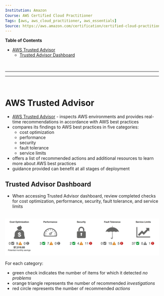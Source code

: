 ```yaml
---
Institution: Amazon
Course: AWS Certified Cloud Practitioner
Tags: [aws, aws_cloud_practitioner, aws_essentials]
Source: https://aws.amazon.com/certification/certified-cloud-practitioner/
---
```


**Table of Contents**
- [AWS Trusted Advisor](#aws-trusted-advisor)
	- [Trusted Advisor Dashboard](#trusted-advisor-dashboard)

<br>

---
---

<br>

# AWS Trusted Advisor

- [AWS Trusted Advisor](https://aws.amazon.com/premiumsupport/technology/trusted-advisor/) - inspects AWS environments and provides real-time recommendations in accordance with AWS best practices
- compares its findings to AWS best practices in five categories:
	- cost optimization
	- performance
	- security
	- fault tolerance
	- service limits
- offers a list of recommended actions and additional resources to learn more about AWS best practices
- guidance provided can benefit at all stages of deployment

## Trusted Advisor Dashboard

- When accessing Trusted Advisor dashboard, review completed checks for cost optimization, performance, security, fault tolerance, and service limits

<br>

<img src="../assets/pictures/trusted-advisor-dashboard.jpg" width=700>

<br>

For each category:
- green check indicates the number of items for which it detected *no problems*
- orange triangle represents the number of recommended *investigations*
- red circle represents the number of recommended *actions*
